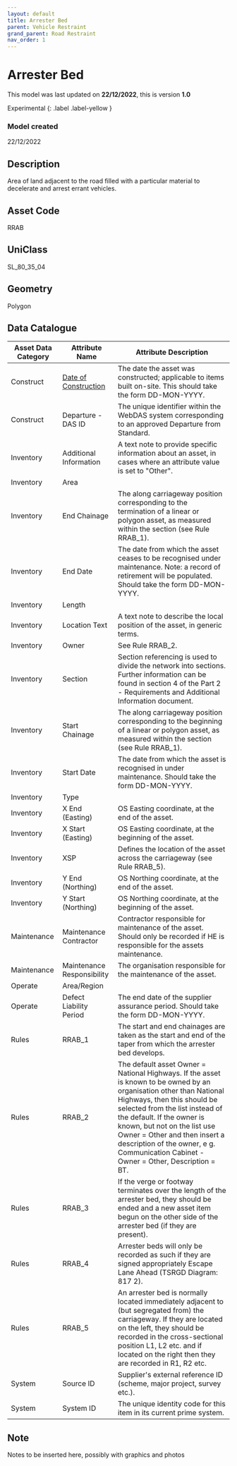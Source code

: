 ```yaml
---
layout: default
title: Arrester Bed
parent: Vehicle Restraint
grand_parent: Road Restraint
nav_order: 1
---
```


# Arrester Bed
This model was last updated on **22/12/2022**, this is version **1.0**

Experimental
{: .label .label-yellow }

### Model created
22/12/2022

## Description
Area of land adjacent to the
road filled with a particular
material to decelerate and
arrest errant vehicles.

## Asset Code
RRAB

## UniClass
SL_80_35_04

## Geometry
Polygon

## Data Catalogue

| Asset Data Category     | Attribute Name     | Attribute Description                                                                                                                                                                                                                                                                                                                                                |
|-------------------------|----------------------------|---------------------------------------------------------------------------------------------------------------------------------------------------------------------------------------------------------------------------------------------------------------------------------------------------------------------------------------------------------------------------|
| Construct               | [Date of Construction](/ADMM_data_dictionary/blob/main/docs/attribute/Dateofconstruction.md)       | The date the asset was constructed; applicable to items built on-site. This should take the form DD-MON-YYYY.                                                                                                                                                                                                                                                             |
| Construct               | Departure - DAS ID         | The unique identifier within the WebDAS system corresponding to an approved Departure from Standard.                                                                                                                                                                                                                                                                      |
| Inventory               | Additional Information     | A text note to provide specific information about an asset, in cases where an attribute value is set to "Other".                                                                                                                                                                                                                                                          |
| Inventory               | Area                       |                                                                                                                                                                                                                                                                                                                                                                           |
| Inventory               | End Chainage               | The along carriageway position corresponding to the termination of a linear or polygon asset, as measured within the section (see Rule RRAB_1).                                                                                                                                                                                                                           |
| Inventory               | End Date                   | The date from which the asset ceases to be recognised under maintenance.  Note: a record of retirement will be populated. Should take the form DD-MON-YYYY.                                                                                                                                                                                                               |
| Inventory               | Length                     |                                                                                                                                                                                                                                                                                                                                                                           |
| Inventory               | Location Text              | A text note to describe the local position of the asset, in generic terms.                                                                                                                                                                                                                                                                                                |
| Inventory               | Owner                      | See Rule RRAB_2.                                                                                                                                                                                                                                                                                                                                                          |
| Inventory               | Section                    | Section referencing is used to divide the network into sections. Further information can be found in section 4 of the Part 2 - Requirements and Additional Information document.                                                                                                                                                                                          |
| Inventory               | Start Chainage             | The along carriageway position corresponding to the beginning of a linear or polygon asset, as measured within the section (see Rule RRAB_1).                                                                                                                                                                                                                             |
| Inventory               | Start Date                 | The date from which the asset is recognised in under maintenance. Should take the form DD-MON-YYYY.                                                                                                                                                                                                                                                                       |
| Inventory               | Type                       |                                                                                                                                                                                                                                                                                                                                                                           |
| Inventory               | X End (Easting)            | OS Easting coordinate, at the end of the asset.                                                                                                                                                                                                                                                                                                                           |
| Inventory               | X Start (Easting)          | OS Easting coordinate, at the beginning of the asset.                                                                                                                                                                                                                                                                                                                     |
| Inventory               | XSP                        | Defines the location of the asset across the carriageway (see Rule RRAB_5).                                                                                                                                                                                                                                                                                               |
| Inventory               | Y End (Northing)           | OS Northing coordinate, at the end of the asset.                                                                                                                                                                                                                                                                                                                          |
| Inventory               | Y Start (Northing)         | OS Northing coordinate, at the beginning of the asset.                                                                                                                                                                                                                                                                                                                    |
| Maintenance             | Maintenance Contractor     | Contractor responsible for maintenance of the asset. Should only be recorded if HE is responsible for the assets maintenance.                                                                                                                                                                                                                                             |
| Maintenance             | Maintenance Responsibility | The organisation responsible for the maintenance of the asset.                                                                                                                                                                                                                                                                                                            |
| Operate                 | Area/Region                |                                                                                                                                                                                                                                                                                                                                                                           |
| Operate                 | Defect Liability Period    | The end date of the supplier assurance period. Should take the form DD-MON-YYYY.                                                                                                                                                                                                                                                                                          |
| Rules                   | RRAB_1                     | The start and end chainages are taken as the start and end of the taper from which the arrester bed develops.                                                                                                                                                                                                                                                             |
| Rules                   | RRAB_2                     | The default asset Owner = National Highways. If the asset is known to be owned by an organisation other than National Highways, then this should be selected from the list instead of the default. If the owner is known, but not on the list use Owner = Other and then insert a description of the owner, e g. Communication Cabinet - Owner = Other, Description = BT. |
| Rules                   | RRAB_3                     | If the verge or footway terminates over the length of the arrester bed, they should be ended and a new asset item begun on the other side of the arrester bed (if they are present).                                                                                                                                                                                      |
| Rules                   | RRAB_4                     | Arrester beds will only be recorded as such if they are signed appropriately Escape Lane Ahead (TSRGD Diagram: 817 2).                                                                                                                                                                                                                                                    |
| Rules                   | RRAB_5                     | An arrester bed is normally located immediately adjacent to (but segregated from) the carriageway. If they are located on the left, they should be recorded in the cross-sectional position L1, L2 etc. and if located on the right then they are recorded in R1, R2 etc.                                                                                                 |
| System                  | Source ID                  | Supplier's external reference ID (scheme, major project, survey etc.).                                                                                                                                                                                                                                                                                                    |
| System                  | System ID                  | The unique identity code for this item in its current prime system.                                                                                                                                                                                                                                                                                                       |

## Note
Notes to be inserted here, possibly with graphics and photos
